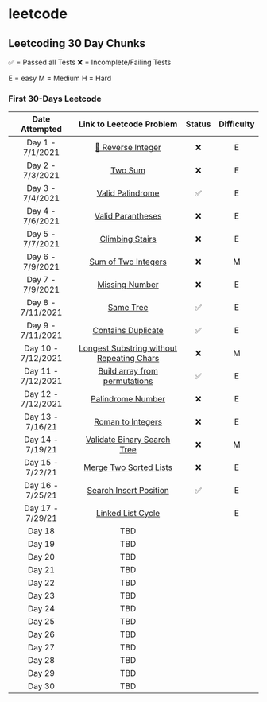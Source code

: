 # leetcode

## Leetcoding 30 Day Chunks

✅ = Passed all Tests
❌ = Incomplete/Failing 
Tests

E = easy
M = Medium
H = Hard

### First 30-Days Leetcode

| Date Attempted    | Link to Leetcode Problem | Status | Difficulty |
| :----------: | :----------: | :-----:|  :-----:|
| Day 1 - 7/1/2021|[🙅 Reverse Integer](https://leetcode.com/problems/reverse-integer/) | ❌ | E|
| Day 2 - 7/3/2021| [Two Sum](https://leetcode.com/problems/two-sum/)|❌ |E |
| Day 3 - 7/4/2021| [Valid Palindrome](https://leetcode.com/problems/valid-palindrome/)| ✅  | E|
| Day 4 - 7/6/2021 | [Valid Parantheses](https://leetcode.com/problems/valid-parentheses/)| ❌| E|
| Day 5 - 7/7/2021| [Climbing Stairs](https://leetcode.com/problems/climbing-stairs/)| ❌| E|
| Day 6 - 7/9/2021 | [Sum of Two Integers](https://leetcode.com/problems/sum-of-two-integers)|❌| M|
| Day 7 - 7/9/2021 | [Missing Number](https://leetcode.com/problems/missing-number/)| ❌| E|
| Day 8 - 7/11/2021 | [Same Tree](https://leetcode.com/problems/same-tree/)|✅  | E |
| Day 9 - 7/11/2021 | [Contains Duplicate](https://leetcode.com/problems/contains-duplicate/)| ✅ | E|
| Day 10 - 7/12/2021 | [Longest Substring without Repeating Chars](https://leetcode.com/problems/longest-substring-without-repeating-characters/) | ❌ |M |
| Day 11 - 7/12/2021 | [Build array from permutations](https://leetcode.com/problems/build-array-from-permutation/)|✅  | E |
| Day 12 - 7/12/2021 | [Palindrome Number](https://leetcode.com/problems/palindrome-number/)| ❌| E |
| Day 13 - 7/16/21 | [Roman to Integers](https://leetcode.com/problems/roman-to-integer/)|  ❌| E|
| Day 14 - 7/19/21 | [Validate Binary Search Tree](https://leetcode.com/problems/validate-binary-search-tree/)| ❌ |M |
| Day 15 - 7/22/21 | [Merge Two Sorted Lists](https://leetcode.com/problems/merge-two-sorted-lists/)|❌  | E|
| Day 16 - 7/25/21 | [Search Insert Position](https://leetcode.com/problems/search-insert-position/)|✅|E |
| Day 17 - 7/29/21 | [Linked List Cycle](https://leetcode.com/problems/linked-list-cycle/)| |E |
| Day 18 | TBD| | |
| Day 19 | TBD| | |
| Day 20 | TBD| | |
| Day 21 | TBD| | |
| Day 22 | TBD| | |
| Day 23 | TBD| | |
| Day 24 | TBD| | |
| Day 25 | TBD| | |
| Day 26 | TBD| | |
| Day 27 | TBD| | |
| Day 28 | TBD| | |
| Day 29 | TBD| | |
| Day 30 | TBD| | |

